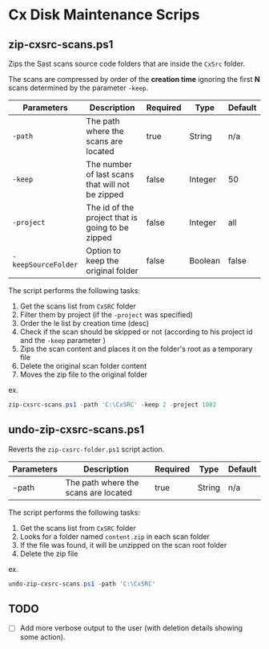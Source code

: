 # Cx Disk Maintenance Scrips



## zip-cxsrc-scans.ps1

Zips the Sast scans source code folders that are inside the `CxSrc` folder.

The scans are compressed by order of the **creation time** ignoring the first **N** scans determined by the parameter `-keep`.

| Parameters          | Description                                      | Required | Type    | Default |
| ------------------- | ------------------------------------------------ | -------- | ------- | ------- |
| `-path`             | The path where the scans are located             | true     | String  | n/a     |
| `-keep`             | The number of last scans that will not be zipped | false    | Integer | 50      |
| `-project`          | The id of the project that is going to be zipped | false    | Integer | all     |
| `-keepSourceFolder` | Option to keep the original folder               | false    | Boolean | false   |

The script performs the following tasks:

1. Get the scans list from `CxSRC` folder
2. Filter them by project (if the `-project` was specified)
3. Order the le list by creation time (desc)
4. Check if the scan should be skipped or not (according to his project id and the `-keep` parameter )
5. Zips the scan content and places it on the folder's root as a temporary file
6. Delete the original scan folder content
7. Moves the zip file to the original folder

ex.

```powershell
zip-cxsrc-scans.ps1 -path 'C:\CxSRC' -keep 2 -project 1002
```



## undo-zip-cxsrc-scans.ps1

Reverts the `zip-cxsrc-folder.ps1` script action.

| Parameters | Description                          | Required | Type   | Default |
| ---------- | ------------------------------------ | -------- | ------ | ------- |
| -path      | The path where the scans are located | true     | String | n/a     |

The script performs the following tasks:

1. Get the scans list from `CxSRC` folder
2. Looks for a folder named `content.zip` in each scan folder
3. If the file was found, it will be unzipped on the scan root folder
4. Delete the zip file

ex.

```powershell
undo-zip-cxsrc-scans.ps1 -path 'C:\CxSRC'
```


## TODO

- [ ] Add more verbose output to the user (with deletion details showing some action).
